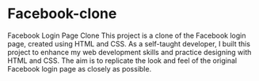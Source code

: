 # Facebook-clone
Facebook Login Page Clone This project is a clone of the Facebook login page, created using HTML and CSS. As a self-taught developer, I built this project to enhance my web development skills and practice designing with HTML and CSS. The aim is to replicate the look and feel of the original Facebook login page as closely as possible. 


